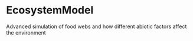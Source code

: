 # EcosystemModel
Advanced simulation of food webs and how different abiotic factors affect the environment
